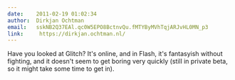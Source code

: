 ```yaml
---
date:    2011-02-19 01:02:34
author:  Dirkjan Ochtman
email:   sskNB2Q37EAl.qc0W5EPO8BctnvQu.fMTYByMVhTqjARJvHL0MN_p3
link:     https://dirkjan.ochtman.nl/
---
```


Have you looked at Glitch? It's online, and in Flash, it's fantasyish
without fighting, and it doesn't seem to get boring very quickly
(still in private beta, so it might take some time to get in).
